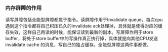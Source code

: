 ### 内存屏障的作用

读写屏障包括全能型屏障都属于指令。读屏障作用于Invalidate queue，每次cpu遇到这个指令都将自己积压已久的invalidate ack处理掉，具体就是使得对应的缓存失效，这样自己再读的时候，能保证读到最新的副本。写屏障作用于store buffer，将处于store buffer中的写操作真正执行掉，具体就是向其他CPU发送invalidate cache 的消息，写自己的独占缓存。全能型屏障这两件事都做。


